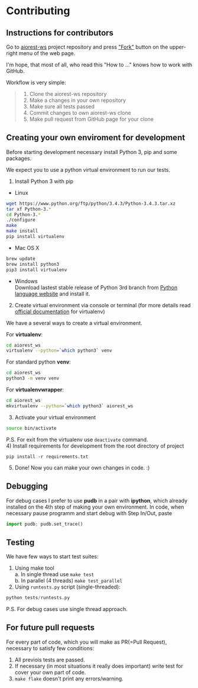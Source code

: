 Contributing
============

Instructions for contributors
-----------------------------

Go to [aiorest-ws](https://github.com/Relrin/aiorest-ws) project repository and press ["Fork"](https://github.com/Relrin/aiorest-ws#fork-destination-box) button on the upper-right menu of the web page.

I'm hope, that most of all, who read this "How to ..." knows how to work with GitHub.

Workflow is very simple:

>  1. Clone the aiorest-ws repository  
>  2. Make a changes in your own repository  
>  3. Make sure all tests passed  
>  4. Commit changes to own aiorest-ws clone  
>  5. Make pull request from GitHub page for your clone  

Creating your own enviroment for development
--------------------------------------------

Before starting development necessary install Python 3, pip and some packages. 

We expect you to use a python virtual environment to run our tests.  
1) Install Python 3 with pip
- Linux
```bash
wget https://www.python.org/ftp/python/3.4.3/Python-3.4.3.tar.xz
tar xf Python-3.* 
cd Python-3.*
./configure
make
make install
pip install virtualenv
```
- Mac OS X
```bash
brew update
brew install python3
pip3 install virtualenv
```
- Windows  
Download lastest stable release of Python 3rd branch from [Python language website](https://www.python.org/) and install it.  

2) Create virtual environment via console or terminal (for more details read [official documentation](https://virtualenv.pypa.io/en/latest/) for virtualenv)

We have a several ways to create a virtual environment.

For **virtualenv**:
```bash
cd aiorest_ws
virtualenv --python=`which python3` venv
```
For standard python **venv**:
```bash
cd aiorest_ws
python3 -m venv venv
```
For **virtualenvwrapper**:
```bash
cd aiorest_ws
mkvirtualenv --python=`which python3` aiorest_ws
```
3) Activate your virtual environment
```bash
source bin/activate
```
P.S. For exit from the virtualenv use ```deactivate``` command.  
4) Install requirements for development from the root directory of project
```
pip install -r requirements.txt
```
5) Done! Now you can make your own changes in code. :)

Debugging
---------
For debug cases I prefer to use **pudb** in a pair with **ipython**, which already installed on the 4th step of making your own environment.
In code, when necessary pause programm and start debug with Step In/Out, paste 
```python
import pudb; pudb.set_trace()
```

Testing
-------
We have few ways to start test suites:  

1. Using make tool  
 a. In single thread use ```make test```  
 b. In parallel (4 threads) ```make test_parallel```
2. Using ```runtests.py``` script (single-threaded):
```python  
python tests/runtests.py
```  

P.S. For debug cases use single thread approach.

For future pull requests
------------------------
For every part of code, which you will make as PR(=Pull Request), necessary to satisfy few conditions:  
1. All previois tests are passed.  
2. If necessary (in most situations it really does important) write test for cover your own part of code.  
3. ```make flake``` doesn't print any errors/warning.  

